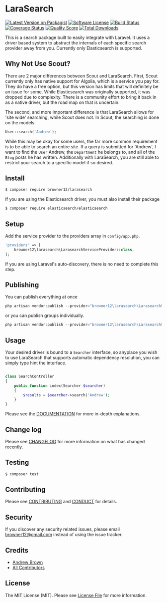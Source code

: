 # LaraSearch

[![Latest Version on Packagist][ico-version]][link-packagist]
[![Software License][ico-license]](LICENSE.md)
[![Build Status][ico-travis]][link-travis]
[![Coverage Status][ico-scrutinizer]][link-scrutinizer]
[![Quality Score][ico-code-quality]][link-code-quality]
[![Total Downloads][ico-downloads]][link-downloads]

This is a search package built to easily integrate with Laravel. It uses a driver based system to abstract the internals of each specific search provider away from you. Currently only Elasticsearch is supported.

## Why Not Use Scout?

There are 2 major differences between Scout and LaraSearch. First, Scout currently only has native support for Algolia, which is a service you pay for. They do have a free option, but this version has limits that will definitely be an issue for some. While Elasticsearch was originally supported, it was dropped due to complexity. There is a community effort to bring it back in as a native driver, but the road map on that is uncertain. 

The second, and more important difference is that LaraSearch allows for 'site wide' searching, while Scout does not. In Scout, the searching is done on the models.

```php
User::search('Andrew');
```

While this may be okay for some users, the far more common requirement is to be able to search an entire site. If a query is submitted for 'Andrew', I want to find the `User` Andrew, the `Department` he belongs to, and all of the `Blog` posts he has written. Additionally with LaraSearch, you are still able to restrict your search to a specific model if so desired.

## Install

``` bash
$ composer require browner12/larasearch
```

If you are using the Elasticsearch driver, you must also install their package

``` bash
$ composer require elasticsearch/elasticsearch
```

## Setup

Add the service provider to the providers array in  `config/app.php`.

``` php
'providers' => [
    browner12\larasearch\LarasearchServiceProvider::class,
];
```

If you are using Laravel's auto-discovery, there is no need to complete this step.

## Publishing

You can publish everything at once

``` php
php artisan vendor:publish --provider="browner12\larasearch\LarasearchServiceProvider"
```

or you can publish groups individually.

``` php
php artisan vendor:publish --provider="browner12\larasearch\LarasearchServiceProvider" --tag="config"
```

## Usage

Your desired driver is bound to a `Searcher` interface, so anyplace you wish to use LaraSearch that supports automatic dependency resolution, you can simply type hint the interface.

``` php

class SearchController
{
    public function index(Searcher $searcher)
    {
        $results = $searcher->search('Andrew');
    }
}
```

Please see the [DOCUMENTATION](docs/) for more in-depth explanations.

## Change log

Please see [CHANGELOG](CHANGELOG.md) for more information on what has changed recently.

## Testing

``` bash
$ composer test
```

## Contributing

Please see [CONTRIBUTING](CONTRIBUTING.md) and [CONDUCT](CONDUCT.md) for details.

## Security

If you discover any security related issues, please email browner12@gmail.com instead of using the issue tracker.

## Credits

- [Andrew Brown][link-author]
- [All Contributors][link-contributors]

## License

The MIT License (MIT). Please see [License File](LICENSE.md) for more information.

[ico-version]: https://img.shields.io/packagist/v/browner12/larasearch.svg?style=flat-square
[ico-license]: https://img.shields.io/badge/license-MIT-brightgreen.svg?style=flat-square
[ico-travis]: https://img.shields.io/travis/browner12/larasearch/master.svg?style=flat-square
[ico-scrutinizer]: https://img.shields.io/scrutinizer/coverage/g/browner12/larasearch.svg?style=flat-square
[ico-code-quality]: https://img.shields.io/scrutinizer/g/browner12/larasearch.svg?style=flat-square
[ico-downloads]: https://img.shields.io/packagist/dt/browner12/larasearch.svg?style=flat-square

[link-packagist]: https://packagist.org/packages/browner12/larasearch
[link-travis]: https://travis-ci.org/browner12/larasearch
[link-scrutinizer]: https://scrutinizer-ci.com/g/browner12/larasearch/code-structure
[link-code-quality]: https://scrutinizer-ci.com/g/browner12/larasearch
[link-downloads]: https://packagist.org/packages/browner12/larasearch
[link-author]: https://github.com/browner12
[link-contributors]: ../../contributors
